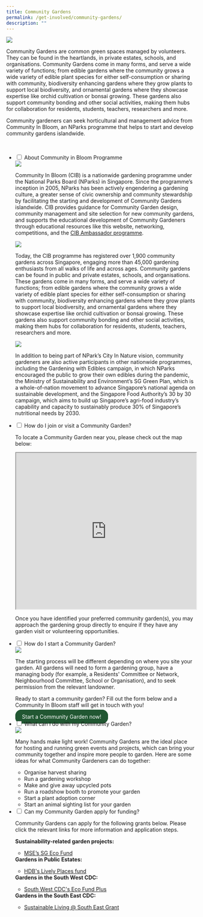 ```yaml
---
title: Community Gardens
permalink: /get-involved/community-gardens/
description: ""
---
```

<style>
		  .button-primary {
    background-color: #215732;
    border: 2px solid #215732;
    padding: 0.5rem 1rem;
  	border-radius: 1rem;
    color: white !important;
	  text-decoration: none !important;
  }
</style>

<section>
	<img src="/images/Garden%20design/Bishan%20East%20zone%206_JacChua.jpg">
	<p>Community Gardens are common green spaces managed by volunteers. They can be found in the heartlands, in private estates, schools, and organisations. Community Gardens come in many forms, and serve a wide variety of functions; from edible gardens where the community grows a wide variety of edible plant species for either self-consumption or sharing with community, biodiversity enhancing gardens where they grow plants to support local biodiversity, and ornamental gardens where they showcase expertise like orchid cultivation or bonsai growing. These gardens also support community bonding and other social activities, making them hubs for collaboration for residents, students, teachers, researchers and more.</p>
	<p>Community gardeners can seek horticultural and management advice from Community In Bloom, an NParks programme that helps to start and develop community gardens islandwide.</p>
	<br>
</section>

<ul class="jekyllcodex_accordion">
	<li><input type="checkbox" id="accordion1">
		<label for="accordion1">About Community in Bloom Programme</label><div>
		<img src="/images/Gardeners/fengshan%20topaz_nparks.jpg">
		<p>Community In Bloom (CIB) is a nationwide gardening programme under the National Parks Board (NParks) in Singapore. Since the programme’s inception in 2005, NParks has been actively engendering a gardening culture, a greater sense of civic ownership and community stewardship by facilitating the starting and development of Community Gardens islandwide. CIB provides guidance for Community Garden design, community management and site selection for new community gardens, and supports the educational development of Community Gardeners through educational resources like this website, networking, competitions, and the <a href="/page-index/programming/cib-ambassadors/">CIB Ambassador programme</a>.</p>
		<img src="/images/Garden%20design/KimTianWest_JacChua%20(1).jpg">
		<p>Today, the CIB programme has registered over 1,900 community gardens across Singapore, engaging more than 45,000 gardening enthusiasts from all walks of life and across ages. Community gardens can be found in public and private estates, schools, and organisations. These gardens come in many forms, and serve a wide variety of functions; from edible gardens where the community grows a wide variety of edible plant species for either self-consumption or sharing with community, biodiversity enhancing gardens where they grow plants to support local biodiversity, and ornamental gardens where they showcase expertise like orchid cultivation or bonsai growing. These gardens also support community bonding and other social activities, making them hubs for collaboration for residents, students, teachers, researchers and more.</p> 
		<img src="/images/Gardeners/Jurong%20Central%20Zone%20D%20Skygarden_20220125%20(72).jpg">
		<p>In addition to being part of NPark’s City In Nature vision, community gardeners are also active participants in other nationwide programmes, including the Gardening with Edibles campaign, in which NParks encouraged the public to grow their own edibles during the pandemic, the Ministry of Sustainability and Environment’s SG Green Plan, which is a whole-of-nation movement to advance Singapore’s national agenda on sustainable development, and the Singapore Food Authority’s 30 by 30 campaign, which aims to build up Singapore’s agri-food industry’s capability and capacity to sustainably produce 30% of Singapore’s nutritional needs by 2030.</p>
	</div></li>
	<li><input type="checkbox" id="accordion2">
		<label for="accordion2">How do I join or visit a Community Garden?</label><div>
		<p>To locate a Community Garden near you, please check out the map below:</p>
		<iframe height="415" width="100%" src="https://www.google.com/maps/d/u/0/embed?mid=1Wq14XYkU955dfufw67TVKWcpEaG_d6o&amp;ehbc=2E312F"></iframe>
		<p>Once you have identified your preferred community garden(s), you may approach the gardening group directly to enquire if they have any garden visit or volunteering opportunities.</p>
	</div></li>
	<li><input type="checkbox" id="accordion3">
		<label for="accordion3">How do I start a Community Garden?</label><div>
		<img src="/images/Gardeners/Outreach%20(3).jpg">
		<p>The starting process will be different depending on where you site your garden. All gardens will need to form a gardening group, have a managing body (for example, a Residents' Committee or Network, Neighbourhood Committee, School or Organisation), and to seek permission from the relevant landowner.</p>
		<p>Ready to start a community garden? Fill out the form below and a Community In Bloom staff will get in touch with you!</p>
		<a class="button-primary" href="https://form.gov.sg/64b78ef1a218a40012387fa4">Start a Community Garden now!</a><br>
	</div></li>
	<li><input type="checkbox" id="accordion4">
		<label for="accordion4">What can I do with my Community Garden?</label><div>
		<img src="/images/Gardeners/Harvesting%20(1).jpg">
		<p>Many hands make light work! Community Gardens are the ideal place for hosting and running green events and projects, which can bring your community together and inspire more people to garden. Here are some ideas for what Community Gardeners can do together:</p>
		<ul>
			<li>Organise harvest sharing</li>
			<li> Run a gardening workshop</li>
			<li>Make and give away upcycled pots</li>
			<li>Run a roadshow booth to promote your garden </li>
			<li> Start a plant adoption corner</li>
			<li> Start an animal sighting list for your garden</li>
		</ul>
	</div></li>
	<li><input type="checkbox" id="accordion5">
		<label for="accordion5">Can my Community Garden apply for funding?</label><div>
		<p>Community Gardens can apply for the following grants below. Please click the relevant links for more information and application steps.</p>
		<strong>Sustainability-related garden projects:</strong>
		<ul>
			<li><a href="https://www.mse.gov.sg/sgecofund/">MSE’s SG Eco Fund</a></li>
		</ul>
		<strong>Gardens in Public Estates:</strong>
		<ul>
			<li><a href="https://www.hdb.gov.sg/community/getting-involved/lively-places-programme/lively-places-fund-and-challenge"> HDB's Lively Places fund</a></li>
		</ul>
		<strong>Gardens in the South West CDC:</strong>
		<ul>
			<li><a href="https://southwest.cdc.gov.sg/what-we-do/for-environment/ecofund/">South West CDC's Eco Fund Plus</a></li>
		</ul>
		<strong>Gardens in the South East CDC:</strong>
		<ul>
			<li><a href="https://southeast.cdc.gov.sg/what-we-do/future-ready/sustainable-living-south-east/"> Sustainable Living @ South East Grant </a></li>
			</ul>																																															</div></li>
</ul>